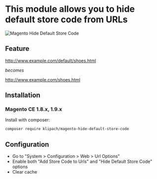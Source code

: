 # This module allows you to hide default store code from URLs

![Magento Hide Default Store Code](http://i.imgur.com/FVuZL5f.png)

## Feature

http://www.example.com/default/shoes.html

_becomes_

http://www.example.com/shoes.html

## Installation

### Magento CE 1.8.x, 1.9.x

Install with composer:

```bash
composer require klipach/magento-hide-default-store-code
```

## Configuration

* Go to "System > Configuration > Web > Url Options"
* Enable both "Add Store Code to Urls" and "Hide Default Store Code" options
* Clear cache
